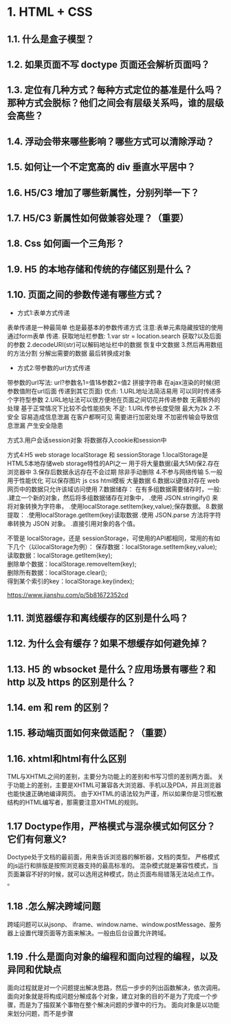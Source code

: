 # 1. HTML + CSS

## 1.1. 什么是盒子模型？

## 1.2. 如果页面不写 doctype 页面还会解析页面吗？

## 1.3. 定位有几种方式？每种方式定位的基准是什么吗？那种方式会脱标？他们之间会有层级关系吗，谁的层级会高些？

## 1.4. 浮动会带来哪些影响？哪些方式可以清除浮动？

## 1.5. 如何让一个不定宽高的 div 垂直水平居中？

## 1.6. H5/C3 增加了哪些新属性，分别列举一下？

## 1.7. H5/C3 新属性如何做兼容处理？（重要）

## 1.8. Css 如何画一个三角形？

## 1.9. H5 的本地存储和传统的存储区别是什么？

## 1.10. 页面之间的参数传递有哪些方式？

* 方式1:表单方式传递

表单传递是一种最简单  也是最基本的参数传递方式  注意:表单元素隐藏按钮的使用
通过form表单 传递.
获取地址栏参数:
1.var str = location.search 获取?以及后面的参数
2.decodeURI(str)可以解码地址栏中的数据 恢复中文数据
3.然后再用数组的方法分割  分解出需要的数据  最后转换成对象

* 方式2:带参数的url方式传递  

带参数的url写法: url?参数名1=值1&参数2=值2  拼接字符串  在ajax渲染的时候(把参数值附在url后面  传递到其它页面)
优点:
1.URL地址法简洁易用 可以同时传递多个字符型参数
2.URL地址法可以很方便地在页面之间切花并传递参数 无需额外的处理 基于正常情况下比较不会性能损失
不足:
1.URL传参长度受限  最大为2k
2.不安全 容易造成信息泄漏 在客户都啊可见 需要进行加密处理  不加密传输会导致信息泄漏 产生安全隐患

方式3.用户会话session对象 将数据存入cookie和session中



方式4:H5 web storage
  localStorage  和 sessionStorage
  1.localStorage是HTML5本地存储web storage特性的API之一 用于将大量数据(最大5M)保2.存在浏览器中
  3.保存后数据永远存在不会过期 除非手动删除
  4.不参与网络传输
  5.一般用于性能优化 可以保存图片  js  css html模板  大量数据
  6.数据以键值对存在  web网页中的数据只允许该域访问使用
  7.数据储存：
  在有多组数据需要储存时，一般:
.建立一个新的对象，然后将多组数据储存在对象中，
.使用 JSON.stringify() 来将对象转换为字符串，
.使用localStorage.setItem(key,value);保存数据。
  8.数据提取：
.使用localStorage.getItem(key)读取数据
.使用 JSON.parse 方法将字符串转换为 JSON 对象。
.直接引用对象的各个值。

不管是 localStorage，还是 sessionStorage，可使用的API都相同，常用的有如下几个（以localStorage为例）：
保存数据：localStorage.setItem(key,value);  
读取数据：localStorage.getItem(key);  
删除单个数据：localStorage.removeItem(key);  
删除所有数据：localStorage.clear();  
得到某个索引的key：localStorage.key(index);

  https://www.jianshu.com/p/5b81672352cd

## 1.11. 浏览器缓存和离线缓存的区别是什么吗？

## 1.12. 为什么会有缓存？如果不想缓存如何避免掉？

## 1.13. H5 的 wbsocket 是什么？应用场景有哪些？和 http 以及 https 的区别是什么？

## 1.14. em 和 rem 的区别？

## 1.15. 移动端页面如何来做适配？（重要）


## 1.16. xhtml和html有什么区别

TML与XHTML之间的差别，主要分为功能上的差别和书写习惯的差别两方面。
关于功能上的差别，主要是XHTML可兼容各大浏览器、手机以及PDA，并且浏览器也能快速正确地编译网页。
由于XHTML的语法较为严谨，所以如果你是习惯松散结构的HTML编写者，那需要注意XHTML的规则。



## 1.17 Doctype作用，严格模式与混杂模式如何区分？它们有何意义?

Doctype处于文档的最前面，用来告诉浏览器的解析器，文档的类型。
严格模式的js运行和排版是按照浏览器支持的最高标准的。
混杂模式就是兼容性模式，当页面兼容不好的时候，就可以选用这种模式，防止页面布局错落无法站点工作。
。


## 1.18 .怎么解决跨域问题

跨域问题可以从jsonp、 iframe、window.name、window.postMessage、服务器上设置代理页面等方面来解决。一般由后台设置允许跨域。

## 1.19 .什么是面向对象的编程和面向过程的编程，以及异同和优缺点

面向过程就是对一个问题提出解决思路，然后一步步的列出函数解决，依次调用。
面向对象就是将构成问题分解成各个对象，建立对象的目的不是为了完成一个步骤，而是为了描叙某个事物在整个解决问题的步骤中的行为。
面向对象是以功能来划分问题，而不是步骤
